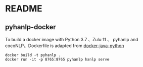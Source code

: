 # README

## pyhanlp-docker

To build a docker image with Python 3.7 、Zulu 11 、 pyhanlp and cocoNLP。Dockerfile is adapted from [docker-java-python](https://github.com/rappdw/docker-java-python "docker-java-python")  


```shell
docker build -t pyhanlp .
docker run -it -p 8765:8765 pyhanlp hanlp serve
```
